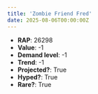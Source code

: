 ```yaml
---
title: 'Zombie Friend Fred'
date: 2025-08-06T00:00:00Z
---
```

- **RAP**: 26298
- **Value**: -1
- **Demand level**: -1
- **Trend**: -1
- **Projected?**: True
- **Hyped?**: True
- **Rare?**: True
